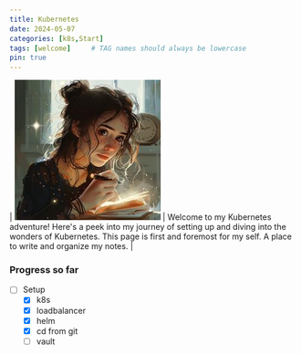 ```yaml
---
title: Kubernetes
date: 2024-05-07
categories: [k8s,Start]
tags: [welcome]     # TAG names should always be lowercase
pin: true
---
```


| ![olivia](img/olivia_notes1.jpeg) | Welcome to my Kubernetes adventure! Here's a peek into my journey of setting up and diving into the wonders of Kubernetes. This page is first and foremost for my self. A place to write and organize my notes. |

### Progress so far

- [ ] Setup
  - [x] k8s
  - [x] loadbalancer
  - [x] helm
  - [x] cd from git
  - [ ] vault
